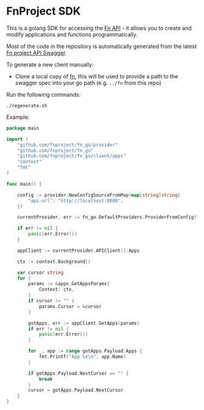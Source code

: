 # FnProject SDK

This is a golang SDK for accessing the [Fn API](https://github.com/fnproject/fn/) - it allows you to create and modify applications and functions programmatically. 

Most of the code in the repository is automatically generated from the latest [Fn project API Swagger](https://github.com/fnproject/fn/blob/master/docs/swagger.yml).

To generate a new client manually:

- Clone a local copy of [fn](https://github.com/fnproject/fn), this will be used to provide a path to the swagger spec into your go path (e.g. `../fn` from this repo)

Run the following commands:
```
./regenerate.sh
```

Example:

```go
package main

import (
	"github.com/fnproject/fn_go/provider"
	"github.com/fnproject/fn_go"
	"github.com/fnproject/fn_go/client/apps"
	"context"
	"fmt"
)

func main() {

	config := provider.NewConfigSourceFromMap(map[string]string{
		"api-url": "http://localhost:8080",
	})

	currentProvider, err := fn_go.DefaultProviders.ProviderFromConfig("default", config, &provider.NopPassPhraseSource{})

	if err != nil {
		panic(err.Error())
	}

	appClient := currentProvider.APIClient().Apps

	ctx := context.Background()

	var cursor string
	for {
		params := &apps.GetAppsParams{
			Context: ctx,
		}
		if cursor != "" {
			params.Cursor = &cursor
		}

		gotApps, err := appClient.GetApps(params)
		if err != nil {
			panic(err.Error())
		}

		for _, app := range gotApps.Payload.Apps {
			fmt.Printf("App %s\n", app.Name)
		}

		if gotApps.Payload.NextCursor == "" {
			break
		}
		cursor = gotApps.Payload.NextCursor
	}
}

```